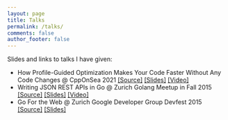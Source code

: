 ```yaml
---
layout: page
title: Talks
permalink: /talks/
comments: false
author_footer: false
---
```


Slides and links to talks I have given:

 - How Profile-Guided Optimization Makes Your Code Faster Without Any Code Changes @ CppOnSea 2021 [[Source]](https://github.com/StephanDollberg/compiler-effects) [[Slides]](https://docs.google.com/presentation/d/1tVwdEG5BEcR3BoHB_6J_mikOxM2aVlJcEkYvmbeuUMg/edit?usp=sharing)  [[Video]](https://www.youtube.com/watch?v=3RtMMHkVsDg)
 - Writing JSON REST APIs in Go @ Zurich Golang Meetup in Fall 2015 [[Source]](https://github.com/StephanDollberg/talks/tree/master/go_meetup_zurich_fall_2015) [[Slides]](https://go-talks.appspot.com/github.com/stephandollberg/talks/go_meetup_zurich_fall_2015/meetup.slide#1)  [[Video]](https://www.youtube.com/watch?v=2rHgpx2gClk)
 - Go For the Web @ Zurich Google Developer Group Devfest 2015 [[Source]](https://github.com/StephanDollberg/talks/tree/master/gdg_zurich_2015) [[Slides]](https://go-talks.appspot.com/github.com/stephandollberg/talks/gdg_zurich_2015/gdg.slide)


